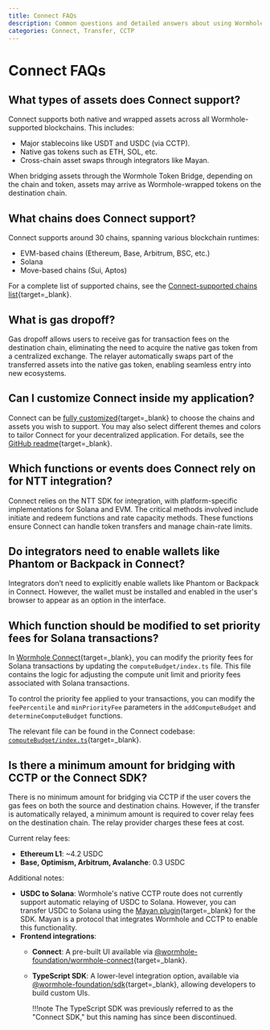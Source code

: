 ```yaml
---
title: Connect FAQs
description: Common questions and detailed answers about using Wormhole Connect, including supported assets, chains, customization, and integration options.
categories: Connect, Transfer, CCTP
---
```


# Connect FAQs

## What types of assets does Connect support? 

Connect supports both native and wrapped assets across all Wormhole-supported blockchains. This includes:

 - Major stablecoins like USDT and USDC (via CCTP).
 - Native gas tokens such as ETH, SOL, etc.
 - Cross-chain asset swaps through integrators like Mayan.

When bridging assets through the Wormhole Token Bridge, depending on the chain and token, assets may arrive as Wormhole-wrapped tokens on the destination chain.

## What chains does Connect support? 

Connect supports around 30 chains, spanning various blockchain runtimes:

 - EVM-based chains (Ethereum, Base, Arbitrum, BSC, etc.)
 - Solana
 - Move-based chains (Sui, Aptos)

For a complete list of supported chains, see the [Connect-supported chains list](/docs/products/connect/reference/support-matrix/){target=\_blank}.

## What is gas dropoff? 

Gas dropoff allows users to receive gas for transaction fees on the destination chain, eliminating the need to acquire the native gas token from a centralized exchange. The relayer automatically swaps part of the transferred assets into the native gas token, enabling seamless entry into new ecosystems.

## Can I customize Connect inside my application?

Connect can be [fully customized](https://connect-in-style.wormhole.com/){target=\_blank} to choose the chains and assets you wish to support. You may also select different themes and colors to tailor Connect for your decentralized application. For details, see the [GitHub readme](https://github.com/wormhole-foundation/wormhole-connect){target=\_blank}.

## Which functions or events does Connect rely on for NTT integration? 

Connect relies on the NTT SDK for integration, with platform-specific implementations for Solana and EVM. The critical methods involved include initiate and redeem functions and rate capacity methods. These functions ensure Connect can handle token transfers and manage chain-rate limits.

## Do integrators need to enable wallets like Phantom or Backpack in Connect?

Integrators don’t need to explicitly enable wallets like Phantom or Backpack in Connect. However, the wallet must be installed and enabled in the user's browser to appear as an option in the interface.

## Which function should be modified to set priority fees for Solana transactions?

In [Wormhole Connect](https://github.com/wormhole-foundation/wormhole-connect){target=\_blank}, you can modify the priority fees for Solana transactions by updating the `computeBudget/index.ts` file. This file contains the logic for adjusting the compute unit limit and priority fees associated with Solana transactions.

To control the priority fee applied to your transactions, you can modify the `feePercentile` and `minPriorityFee` parameters in the `addComputeBudget` and `determineComputeBudget` functions.

The relevant file can be found in the Connect codebase: [`computeBudget/index.ts`](https://github.com/wormhole-foundation/wormhole-connect/blob/62f1ba8ee5502ac6fd405680e6b3816c9aa54325/sdk/src/contexts/solana/utils/computeBudget/index.ts){target=\_blank}.

## Is there a minimum amount for bridging with CCTP or the Connect SDK?

There is no minimum amount for bridging via CCTP if the user covers the gas fees on both the source and destination chains. However, if the transfer is automatically relayed, a minimum amount is required to cover relay fees on the destination chain. The relay provider charges these fees at cost.

Current relay fees:

- **Ethereum L1**: ~4.2 USDC
- **Base, Optimism, Arbitrum, Avalanche**: 0.3 USDC

Additional notes:

- **USDC to Solana**: Wormhole's native CCTP route does not currently support automatic relaying of USDC to Solana. However, you can transfer USDC to Solana using the [Mayan plugin](https://github.com/mayan-finance/wormhole-sdk-route){target=\_blank} for the SDK. Mayan is a protocol that integrates Wormhole and CCTP to enable this functionality.
- **Frontend integrations**:
    - **Connect**: A pre-built UI available via [@wormhole-foundation/wormhole-connect](https://www.npmjs.com/package/@wormhole-foundation/wormhole-connect){target=\_blank}.
    - **TypeScript SDK**: A lower-level integration option, available via [@wormhole-foundation/sdk](https://www.npmjs.com/package/@wormhole-foundation/sdk){target=\_blank}, allowing developers to build custom UIs.

        !!!note
            The TypeScript SDK was previously referred to as the "Connect SDK," but this naming has since been discontinued.
